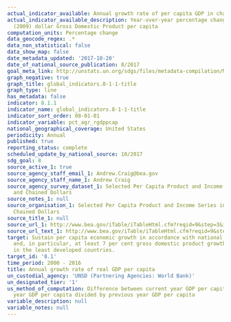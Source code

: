```yaml
---
actual_indicator_available: Annual growth rate of per capita GDP in chained 2009 dollars
actual_indicator_available_description: Year-over-year percentage change in chained
  (2009) dollar Gross Domestic Product per capita
computation_units: Percentage change
data_geocode_regex: .*
data_non_statistical: false
data_show_map: false
date_metadata_updated: '2017-10-20'
date_of_national_source_publication: 8/2017
goal_meta_link: http://unstats.un.org/sdgs/files/metadata-compilation/Metadata-Goal-8.pdf
graph_negative: true
graph_title: global_indicators.8-1-1-title
graph_type: line
has_metadata: false
indicator: 8.1.1
indicator_name: global_indicators.8-1-1-title
indicator_sort_order: 08-01-01
indicator_variable: pct_agr_rgdppcap
national_geographical_coverage: United States
periodicity: Annual
published: true
reporting_status: complete
scheduled_update_by_national_source: 10/2017
sdg_goal: 8
source_active_1: true
source_agency_staff_email_1: Andrew.Craig@bea.gov
source_agency_staff_name_1: Andrew Craig
source_agency_survey_dataset_1: Selected Per Capita Product and Income Series in Current
  and Chained Dollars
source_notes_1: null
source_organisation_1: Selected Per Capita Product and Income Series in Current and
  Chained Dollars
source_title_1: null
source_url_1: http://www.bea.gov/iTable/iTableHtml.cfm?reqid=9&step=3&isuri=1&903=264
source_url_text_1: http://www.bea.gov/iTable/iTableHtml.cfm?reqid=9&step=3&isuri=1&903=264
target: Sustain per capita economic growth in accordance with national circumstances
  and, in particular, at least 7 per cent gross domestic product growth per annum
  in the least developed countries.
target_id: '8.1'
time_period: 2000 - 2016
title: Annual growth rate of real GDP per capita
un_custodial_agency: 'UNSD (Partnering Agencies: World Bank)'
un_designated_tier: '1'
us_method_of_computation: Difference between current year GDP per capita and previous
  year GDP per capita divided by previous year GDP per capita
variable_description: null
variable_notes: null
---
```

